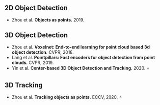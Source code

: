 ## 2D Object Detection
* Zhou et al. **Objects as points.** 2019.

## 3D Object Detection
* Zhou et al. **Voxelnet: End-to-end learning for point cloud based 3d object detection.** CVPR, 2018.
* Lang et al. **Pointpillars: Fast encoders for object detection from point clouds.** CVPR, 2019.
* Yin et al. **Center-based 3D Object Detection and Tracking.** 2020. :star:

## 3D Tracking
* Zhou et al. **Tracking objects as points.** ECCV, 2020. :star:
